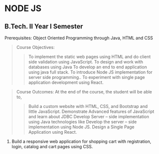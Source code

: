# NODE JS

## B.Tech. II Year I Semester

Prerequisites: Object Oriented Programming through Java, HTML and CSS
  
> Course Objectives:
>> To implement the static web pages using HTML and do client side validation using JavaScript.
>> To design and work with databases using Java
>> To develop an end to end application using java full stack.
>> To introduce Node JS implementation for server side programming..
>> To experiment with single page application development using React.

> Course Outcomes: At the end of the course, the student will be able to,
>> Build a custom website with HTML, CSS, and Bootstrap and little JavaScript.
>> Demonstrate Advanced features of JavaScript and learn about JDBC
>> Develop Server – side implementation using Java technologies like
>> Develop the server – side implementation using Node JS.
>> Design a Single Page Application using React.


1.	Build a responsive web application for shopping cart with registration, login, catalog and cart pages using CSS.
